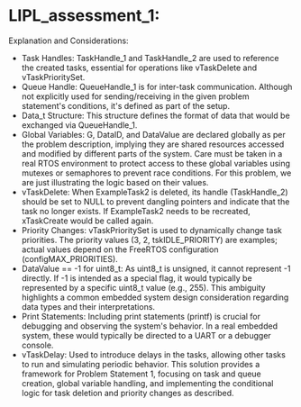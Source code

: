 # LIPL_assessment_1:
Explanation and Considerations:
 * Task Handles: TaskHandle_1 and TaskHandle_2 are used to reference the created tasks, essential for operations like vTaskDelete and vTaskPrioritySet.
 * Queue Handle: QueueHandle_1 is for inter-task communication. Although not explicitly used for sending/receiving in the given problem statement's conditions, it's defined as part of the setup.
 * Data_t Structure: This structure defines the format of data that would be exchanged via QueueHandle_1.
 * Global Variables: G, DataID, and DataValue are declared globally as per the problem description, implying they are shared resources accessed and modified by different parts of the system. Care must be taken in a real RTOS environment to protect access to these global variables using mutexes or semaphores to prevent race conditions. For this problem, we are just illustrating the logic based on their values.
 * vTaskDelete: When ExampleTask2 is deleted, its handle (TaskHandle_2) should be set to NULL to prevent dangling pointers and indicate that the task no longer exists. If ExampleTask2 needs to be recreated, xTaskCreate would be called again.
 * Priority Changes: vTaskPrioritySet is used to dynamically change task priorities. The priority values (3, 2, tskIDLE_PRIORITY) are examples; actual values depend on the FreeRTOS configuration (configMAX_PRIORITIES).
 * DataValue == -1 for uint8_t: As uint8_t is unsigned, it cannot represent -1 directly. If -1 is intended as a special flag, it would typically be represented by a specific uint8_t value (e.g., 255). This ambiguity highlights a common embedded system design consideration regarding data types and their interpretations.
 * Print Statements: Including print statements (printf) is crucial for debugging and observing the system's behavior. In a real embedded system, these would typically be directed to a UART or a debugger console.
 * vTaskDelay: Used to introduce delays in the tasks, allowing other tasks to run and simulating periodic behavior.
This solution provides a framework for Problem Statement 1, focusing on task and queue creation, global variable handling, and implementing the conditional logic for task deletion and priority changes as described.
